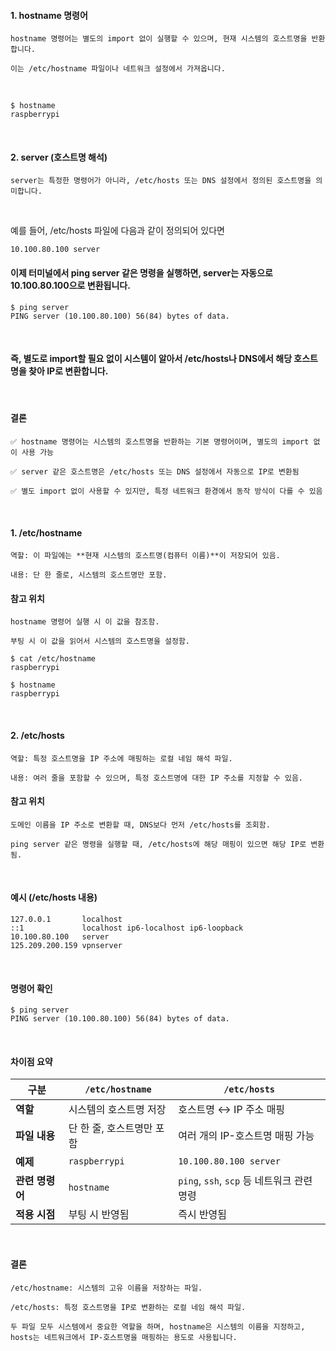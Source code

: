 
#### 1. hostname 명령어

```   
hostname 명령어는 별도의 import 없이 실행할 수 있으며, 현재 시스템의 호스트명을 반환합니다.

이는 /etc/hostname 파일이나 네트워크 설정에서 가져옵니다.
```

<br>

```
$ hostname
raspberrypi
```

<br>

#### 2. server (호스트명 해석)
```
server는 특정한 명령어가 아니라, /etc/hosts 또는 DNS 설정에서 정의된 호스트명을 의미합니다.
```

<br>

예를 들어, /etc/hosts 파일에 다음과 같이 정의되어 있다면

```
10.100.80.100 server
```

#### 이제 터미널에서 ping server 같은 명령을 실행하면, server는 자동으로 10.100.80.100으로 변환됩니다.
```
$ ping server
PING server (10.100.80.100) 56(84) bytes of data.
```

<br>

#### 즉, 별도로 import할 필요 없이 시스템이 알아서 /etc/hosts나 DNS에서 해당 호스트명을 찾아 IP로 변환합니다.

<br>

#### 결론
```
✅ hostname 명령어는 시스템의 호스트명을 반환하는 기본 명령어이며, 별도의 import 없이 사용 가능

✅ server 같은 호스트명은 /etc/hosts 또는 DNS 설정에서 자동으로 IP로 변환됨

✅ 별도 import 없이 사용할 수 있지만, 특정 네트워크 환경에서 동작 방식이 다를 수 있음
```

<br>

#### 1. /etc/hostname
```
역할: 이 파일에는 **현재 시스템의 호스트명(컴퓨터 이름)**이 저장되어 있음.

내용: 단 한 줄로, 시스템의 호스트명만 포함.
```

#### 참고 위치
```
hostname 명령어 실행 시 이 값을 참조함.

부팅 시 이 값을 읽어서 시스템의 호스트명을 설정함.
```

```
$ cat /etc/hostname
raspberrypi

$ hostname
raspberrypi
```

<br>

#### 2. /etc/hosts

```
역할: 특정 호스트명을 IP 주소에 매핑하는 로컬 네임 해석 파일.

내용: 여러 줄을 포함할 수 있으며, 특정 호스트명에 대한 IP 주소를 지정할 수 있음.
```

#### 참고 위치

```
도메인 이름을 IP 주소로 변환할 때, DNS보다 먼저 /etc/hosts를 조회함.

ping server 같은 명령을 실행할 때, /etc/hosts에 해당 매핑이 있으면 해당 IP로 변환됨.
```

<br>

#### 예시 (/etc/hosts 내용)

```
127.0.0.1       localhost
::1             localhost ip6-localhost ip6-loopback
10.100.80.100   server
125.209.200.159 vpnserver
```
<br>

#### 명령어 확인

```
$ ping server
PING server (10.100.80.100) 56(84) bytes of data.
```

<br>

#### 차이점 요약

| 구분         | `/etc/hostname`            | `/etc/hosts`                      |
|-------------|--------------------------|---------------------------------|
| **역할**     | 시스템의 호스트명 저장        | 호스트명 ↔ IP 주소 매핑          |
| **파일 내용** | 단 한 줄, 호스트명만 포함    | 여러 개의 IP-호스트명 매핑 가능   |
| **예제**     | `raspberrypi`            | `10.100.80.100 server`          |
| **관련 명령어** | `hostname`              | `ping`, `ssh`, `scp` 등 네트워크 관련 명령 |
| **적용 시점** | 부팅 시 반영됨             | 즉시 반영됨                      |

<br>

#### 결론
```
/etc/hostname: 시스템의 고유 이름을 저장하는 파일.

/etc/hosts: 특정 호스트명을 IP로 변환하는 로컬 네임 해석 파일.

두 파일 모두 시스템에서 중요한 역할을 하며, hostname은 시스템의 이름을 지정하고, hosts는 네트워크에서 IP-호스트명을 매핑하는 용도로 사용됩니다.
```
